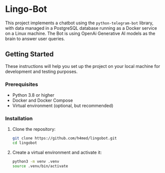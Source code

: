# Lingo-Bot

This project implements a chatbot using the `python-telegram-bot` library, with data managed in a PostgreSQL database running as a Docker service on a Linux machine. The Bot is using OpenAi Generative AI models as the brain to answer user queries.

## Getting Started

These instructions will help you set up the project on your local machine for development and testing purposes.

### Prerequisites

- Python 3.8 or higher
- Docker and Docker Compose
- Virtual environment (optional, but recommended)

### Installation

1. Clone the repository:
   ```bash
   git clone https://github.com/h4med/lingobot.git
   cd lingobot


1. Create a virtual environment and activate it:
   ```bash
   python3 -m venv .venv
   source .venv/bin/activate

